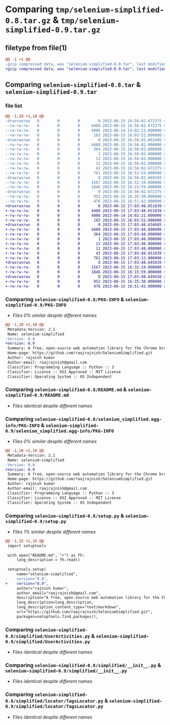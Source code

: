 # Comparing `tmp/selenium-simplified-0.8.tar.gz` & `tmp/selenium-simplified-0.9.tar.gz`

## filetype from file(1)

```diff
@@ -1 +1 @@
-gzip compressed data, was "selenium-simplified-0.8.tar", last modified: Thu Jun 15 16:56:02 2023, max compression
+gzip compressed data, was "selenium-simplified-0.9.tar", last modified: Thu Jun 15 17:03:48 2023, max compression
```

## Comparing `selenium-simplified-0.8.tar` & `selenium-simplified-0.9.tar`

### file list

```diff
@@ -1,18 +1,18 @@
-drwxrwxrwx   0        0        0        0 2023-06-15 16:56:02.672375 selenium-simplified-0.8/
--rw-rw-rw-   0        0        0     4488 2023-06-15 16:56:02.672375 selenium-simplified-0.8/PKG-INFO
--rw-rw-rw-   0        0        0     4006 2023-06-14 14:02:21.000000 selenium-simplified-0.8/README.md
--rw-rw-rw-   0        0        0      103 2023-06-15 16:03:52.000000 selenium-simplified-0.8/pyproject.toml
-drwxrwxrwx   0        0        0        0 2023-06-15 16:56:02.662495 selenium-simplified-0.8/selenium_simplified.egg-info/
--rw-rw-rw-   0        0        0     4488 2023-06-15 16:56:02.000000 selenium-simplified-0.8/selenium_simplified.egg-info/PKG-INFO
--rw-rw-rw-   0        0        0      364 2023-06-15 16:56:02.000000 selenium-simplified-0.8/selenium_simplified.egg-info/SOURCES.txt
--rw-rw-rw-   0        0        0        1 2023-06-15 16:56:02.000000 selenium-simplified-0.8/selenium_simplified.egg-info/dependency_links.txt
--rw-rw-rw-   0        0        0       13 2023-06-15 16:56:02.000000 selenium-simplified-0.8/selenium_simplified.egg-info/requires.txt
--rw-rw-rw-   0        0        0       11 2023-06-15 16:56:02.000000 selenium-simplified-0.8/selenium_simplified.egg-info/top_level.txt
--rw-rw-rw-   0        0        0       42 2023-06-15 16:56:02.672375 selenium-simplified-0.8/setup.cfg
--rw-rw-rw-   0        0        0      761 2023-06-15 16:52:53.000000 selenium-simplified-0.8/setup.py
-drwxrwxrwx   0        0        0        0 2023-06-15 16:56:02.669193 selenium-simplified-0.8/simplified/
--rw-rw-rw-   0        0        0     1567 2023-06-15 16:32:34.000000 selenium-simplified-0.8/simplified/UserActivities.py
--rw-rw-rw-   0        0        0     1846 2023-06-15 16:15:59.000000 selenium-simplified-0.8/simplified/__init__.py
-drwxrwxrwx   0        0        0        0 2023-06-15 16:56:02.672375 selenium-simplified-0.8/simplified/locator/
--rw-rw-rw-   0        0        0      952 2023-06-15 16:35:30.000000 selenium-simplified-0.8/simplified/locator/TagsLocator.py
--rw-rw-rw-   0        0        0      476 2023-06-15 16:51:42.000000 selenium-simplified-0.8/simplified/locator/__init__.py
+drwxrwxrwx   0        0        0        0 2023-06-15 17:03:48.651039 selenium-simplified-0.9/
+-rw-rw-rw-   0        0        0     4488 2023-06-15 17:03:48.651039 selenium-simplified-0.9/PKG-INFO
+-rw-rw-rw-   0        0        0     4006 2023-06-14 14:02:21.000000 selenium-simplified-0.9/README.md
+-rw-rw-rw-   0        0        0      103 2023-06-15 16:03:52.000000 selenium-simplified-0.9/pyproject.toml
+drwxrwxrwx   0        0        0        0 2023-06-15 17:03:48.634685 selenium-simplified-0.9/selenium_simplified.egg-info/
+-rw-rw-rw-   0        0        0     4488 2023-06-15 17:03:48.000000 selenium-simplified-0.9/selenium_simplified.egg-info/PKG-INFO
+-rw-rw-rw-   0        0        0      364 2023-06-15 17:03:48.000000 selenium-simplified-0.9/selenium_simplified.egg-info/SOURCES.txt
+-rw-rw-rw-   0        0        0        1 2023-06-15 17:03:48.000000 selenium-simplified-0.9/selenium_simplified.egg-info/dependency_links.txt
+-rw-rw-rw-   0        0        0       13 2023-06-15 17:03:48.000000 selenium-simplified-0.9/selenium_simplified.egg-info/requires.txt
+-rw-rw-rw-   0        0        0       11 2023-06-15 17:03:48.000000 selenium-simplified-0.9/selenium_simplified.egg-info/top_level.txt
+-rw-rw-rw-   0        0        0       42 2023-06-15 17:03:48.651039 selenium-simplified-0.9/setup.cfg
+-rw-rw-rw-   0        0        0      761 2023-06-15 17:03:12.000000 selenium-simplified-0.9/setup.py
+drwxrwxrwx   0        0        0        0 2023-06-15 17:03:48.645020 selenium-simplified-0.9/simplified/
+-rw-rw-rw-   0        0        0     1567 2023-06-15 16:32:34.000000 selenium-simplified-0.9/simplified/UserActivities.py
+-rw-rw-rw-   0        0        0     1846 2023-06-15 16:15:59.000000 selenium-simplified-0.9/simplified/__init__.py
+drwxrwxrwx   0        0        0        0 2023-06-15 17:03:48.649438 selenium-simplified-0.9/simplified/locator/
+-rw-rw-rw-   0        0        0      952 2023-06-15 16:35:30.000000 selenium-simplified-0.9/simplified/locator/TagsLocator.py
+-rw-rw-rw-   0        0        0      476 2023-06-15 16:51:42.000000 selenium-simplified-0.9/simplified/locator/__init__.py
```

### Comparing `selenium-simplified-0.8/PKG-INFO` & `selenium-simplified-0.9/PKG-INFO`

 * *Files 0% similar despite different names*

```diff
@@ -1,10 +1,10 @@
 Metadata-Version: 2.1
 Name: selenium-simplified
-Version: 0.8
+Version: 0.9
 Summary: A free, open-source web automation library for the Chrome browser using Selenium Python
 Home-page: https://github.com/raajrajnish/SeleniumSimplified.git
 Author: rajnish kumar
 Author-email: raajrajnish@gmail.com
 Classifier: Programming Language :: Python :: 3
 Classifier: License :: OSI Approved :: MIT License
 Classifier: Operating System :: OS Independent
```

### Comparing `selenium-simplified-0.8/README.md` & `selenium-simplified-0.9/README.md`

 * *Files identical despite different names*

### Comparing `selenium-simplified-0.8/selenium_simplified.egg-info/PKG-INFO` & `selenium-simplified-0.9/selenium_simplified.egg-info/PKG-INFO`

 * *Files 0% similar despite different names*

```diff
@@ -1,10 +1,10 @@
 Metadata-Version: 2.1
 Name: selenium-simplified
-Version: 0.8
+Version: 0.9
 Summary: A free, open-source web automation library for the Chrome browser using Selenium Python
 Home-page: https://github.com/raajrajnish/SeleniumSimplified.git
 Author: rajnish kumar
 Author-email: raajrajnish@gmail.com
 Classifier: Programming Language :: Python :: 3
 Classifier: License :: OSI Approved :: MIT License
 Classifier: Operating System :: OS Independent
```

### Comparing `selenium-simplified-0.8/setup.py` & `selenium-simplified-0.9/setup.py`

 * *Files 1% similar despite different names*

```diff
@@ -1,15 +1,15 @@
 import setuptools
 
 with open("README.md", "r") as fh:
     long_description = fh.read()
 
 setuptools.setup(
     name="selenium-simplified",
-    version="0.8",
+    version="0.9",
     author="rajnish kumar",
     author_email="raajrajnish@gmail.com",
     description="A free, open-source web automation library for the Chrome browser using Selenium Python",
     long_description=long_description,
     long_description_content_type="text/markdown",
     url="https://github.com/raajrajnish/SeleniumSimplified.git",
     packages=setuptools.find_packages(),
```

### Comparing `selenium-simplified-0.8/simplified/UserActivities.py` & `selenium-simplified-0.9/simplified/UserActivities.py`

 * *Files identical despite different names*

### Comparing `selenium-simplified-0.8/simplified/__init__.py` & `selenium-simplified-0.9/simplified/__init__.py`

 * *Files identical despite different names*

### Comparing `selenium-simplified-0.8/simplified/locator/TagsLocator.py` & `selenium-simplified-0.9/simplified/locator/TagsLocator.py`

 * *Files identical despite different names*

